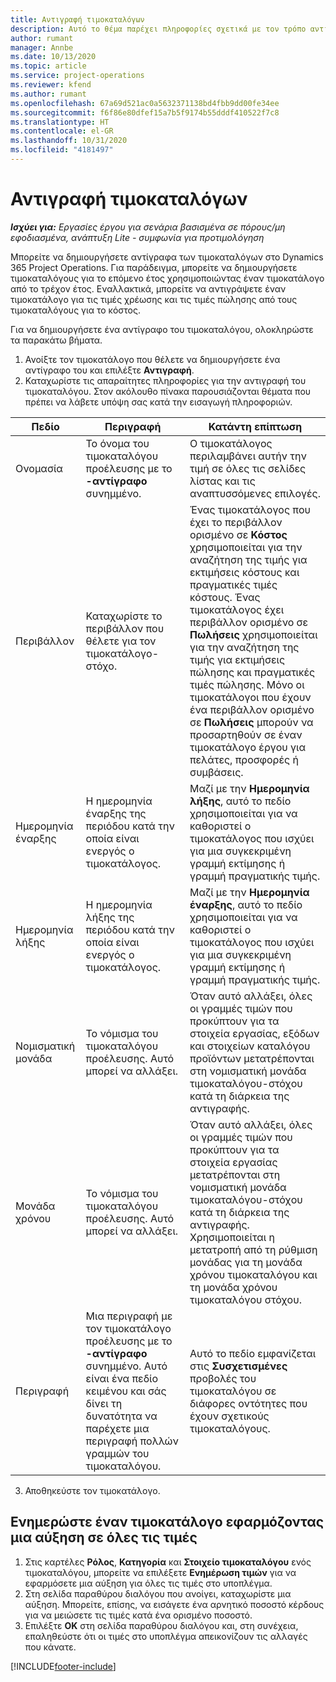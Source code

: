 ```yaml
---
title: Αντιγραφή τιμοκαταλόγων
description: Αυτό το θέμα παρέχει πληροφορίες σχετικά με τον τρόπο αντιγραφής τιμοκαταλόγων στο Project Operations.
author: rumant
manager: Annbe
ms.date: 10/13/2020
ms.topic: article
ms.service: project-operations
ms.reviewer: kfend
ms.author: rumant
ms.openlocfilehash: 67a69d521ac0a5632371138bd4fbb9dd00fe34ee
ms.sourcegitcommit: f6f86e80dfef15a7b5f9174b55dddf410522f7c8
ms.translationtype: HT
ms.contentlocale: el-GR
ms.lasthandoff: 10/31/2020
ms.locfileid: "4181497"
---
```

# <a name="copy-price-lists"></a>Αντιγραφή τιμοκαταλόγων

_**Ισχύει για:** Εργασίες έργου για σενάρια βασισμένα σε πόρους/μη εφοδιασμένα, ανάπτυξη Lite - συμφωνία για προτιμολόγηση_

Μπορείτε να δημιουργήσετε αντίγραφα των τιμοκαταλόγων στο Dynamics 365 Project Operations. Για παράδειγμα, μπορείτε να δημιουργήσετε τιμοκαταλόγους για το επόμενο έτος χρησιμοποιώντας έναν τιμοκατάλογο από το τρέχον έτος.  Εναλλακτικά, μπορείτε να αντιγράψετε έναν τιμοκατάλογο για τις τιμές χρέωσης και τις τιμές πώλησης από τους τιμοκαταλόγους για το κόστος. 

Για να δημιουργήσετε ένα αντίγραφο του τιμοκαταλόγου, ολοκληρώστε τα παρακάτω βήματα.

1. Ανοίξτε τον τιμοκατάλογο που θέλετε να δημιουργήσετε ένα αντίγραφο του και επιλέξτε **Αντιγραφή**.
2. Καταχωρίστε τις απαραίτητες πληροφορίες για την αντιγραφή του τιμοκαταλόγου. Στον ακόλουθο πίνακα παρουσιάζονται θέματα που πρέπει να λάβετε υπόψη σας κατά την εισαγωγή πληροφοριών.

| Πεδίο | Περιγραφή | Κατάντη επίπτωση |
| --- | --- | --- |
| Ονομασία | Το όνομα του τιμοκαταλόγου προέλευσης με το **-αντίγραφο** συνημμένο. | Ο τιμοκατάλογος περιλαμβάνει αυτήν την τιμή σε όλες τις σελίδες λίστας και τις αναπτυσσόμενες επιλογές. |
| Περιβάλλον | Καταχωρίστε το περιβάλλον που θέλετε για τον τιμοκατάλογο-στόχο. | Ένας τιμοκατάλογος που έχει το περιβάλλον ορισμένο σε **Κόστος** χρησιμοποιείται για την αναζήτηση της τιμής για εκτιμήσεις κόστους και πραγματικές τιμές κόστους. Ένας τιμοκατάλογος έχει περιβάλλον ορισμένο σε **Πωλήσεις** χρησιμοποιείται για την αναζήτηση της τιμής για εκτιμήσεις πώλησης και πραγματικές τιμές πώλησης. Μόνο οι τιμοκατάλογοι που έχουν ένα περιβάλλον ορισμένο σε **Πωλήσεις** μπορούν να προσαρτηθούν σε έναν τιμοκατάλογο έργου για πελάτες, προσφορές ή συμβάσεις. |
| Ημερομηνία έναρξης | Η ημερομηνία έναρξης της περιόδου κατά την οποία είναι ενεργός ο τιμοκατάλογος. | Μαζί με την **Ημερομηνία λήξης**, αυτό το πεδίο χρησιμοποιείται για να καθοριστεί ο τιμοκατάλογος που ισχύει για μια συγκεκριμένη γραμμή εκτίμησης ή γραμμή πραγματικής τιμής. |
| Ημερομηνία λήξης | Η ημερομηνία λήξης της περιόδου κατά την οποία είναι ενεργός ο τιμοκατάλογος. | Μαζί με την **Ημερομηνία έναρξης**, αυτό το πεδίο χρησιμοποιείται για να καθοριστεί ο τιμοκατάλογος που ισχύει για μια συγκεκριμένη γραμμή εκτίμησης ή γραμμή πραγματικής τιμής. |
| Νομισματική μονάδα | Το νόμισμα του τιμοκαταλόγου προέλευσης. Αυτό μπορεί να αλλάξει. | Όταν αυτό αλλάξει, όλες οι γραμμές τιμών που προκύπτουν για τα στοιχεία εργασίας, εξόδων και στοιχείων καταλόγου προϊόντων μετατρέπονται στη νομισματική μονάδα τιμοκαταλόγου-στόχου κατά τη διάρκεια της αντιγραφής. |
| Μονάδα χρόνου | Το νόμισμα του τιμοκαταλόγου προέλευσης. Αυτό μπορεί να αλλάξει. | Όταν αυτό αλλάξει, όλες οι γραμμές τιμών που προκύπτουν για τα στοιχεία εργασίας μετατρέπονται στη νομισματική μονάδα τιμοκαταλόγου-στόχου κατά τη διάρκεια της αντιγραφής. Χρησιμοποιείται η μετατροπή από τη ρύθμιση μονάδας για τη μονάδα χρόνου τιμοκαταλόγου και τη μονάδα χρόνου τιμοκαταλόγου στόχου. |
| Περιγραφή | Μια περιγραφή με τον τιμοκατάλογο προέλευσης με το **-αντίγραφο** συνημμένο. Αυτό είναι ένα πεδίο κειμένου και σάς δίνει τη δυνατότητα να παρέχετε μια περιγραφή πολλών γραμμών του τιμοκαταλόγου. | Αυτό το πεδίο εμφανίζεται στις **Συσχετισμένες** προβολές του τιμοκαταλόγου σε διάφορες οντότητες που έχουν σχετικούς τιμοκαταλόγους. |

3. Αποθηκεύστε τον τιμοκατάλογο. 

## <a name="update-a-price-list-by-applying-a-mark-up-to-all-the-prices"></a>Ενημερώστε έναν τιμοκατάλογο εφαρμόζοντας μια αύξηση σε όλες τις τιμές

1. Στις καρτέλες **Ρόλος**, **Κατηγορία** και **Στοιχείο τιμοκαταλόγου** ενός τιμοκαταλόγου, μπορείτε να επιλέξετε **Ενημέρωση τιμών** για να εφαρμόσετε μια αύξηση για όλες τις τιμές στο υποπλέγμα. 
2. Στη σελίδα παραθύρου διαλόγου που ανοίγει, καταχωρίστε μια αύξηση. Μπορείτε, επίσης, να εισάγετε ένα αρνητικό ποσοστό κέρδους για να μειώσετε τις τιμές κατά ένα ορισμένο ποσοστό. 
3. Επιλέξτε **OK** στη σελίδα παραθύρου διαλόγου και, στη συνέχεια, επαληθεύστε ότι οι τιμές στο υποπλέγμα απεικονίζουν τις αλλαγές που κάνατε.


[!INCLUDE[footer-include](../includes/footer-banner.md)]